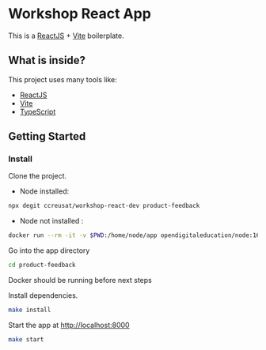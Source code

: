 # Workshop React App

This is a [ReactJS](https://reactjs.org) + [Vite](https://vitejs.dev) boilerplate.

## What is inside?

This project uses many tools like:

- [ReactJS](https://reactjs.org)
- [Vite](https://vitejs.dev)
- [TypeScript](https://www.typescriptlang.org)

## Getting Started

### Install

Clone the project.

- Node installed:

```bash
npx degit ccreusat/workshop-react-dev product-feedback
```

- Node not installed :

```bash
docker run --rm -it -v $PWD:/home/node/app opendigitaleducation/node:16-alpine \ npx degit ccreusat/workshop-react-dev product-feedback
```

Go into the app directory

```bash
cd product-feedback
```

Docker should be running before next steps

Install dependencies.

```bash
make install
```

Start the app at <http://localhost:8000>

```bash
make start
```
